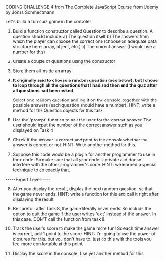 CODING CHALLENGE 4 from The Complete JavaScript Course from Udemy by Jonas Schmedtmann

  Let's build a fun quiz game in the console!

  1. Build a function constructor called Question to describe a question. A question
     should include:
    a) The question itself
    b) The answers from which the player can choose the correct one (choose an adequate
       data structure here: array, object, etc.)
    c) The correct answer (I would use a number for this)

  2. Create a couple of questions using the constructor

  3. Store them all inside an array

  4. **It originally said to choose a random question (see below), but I chose to loop through all the questions that I had and then end the quiz after all questions had been asked**
     

     Select one random question and log it on the console, together with the possible
     answers (each question should have a number). HINT: write a method for the Question
     objects for this task

  5. Use the 'prompt' function to ask the user for the correct answer. The user should 
     input the number of the correct answer such as you displayed on Task 4

  6. Check if the answer is correct and print to the console whether the answer is correct
     or not. HINT: Write another method for this.

  7. Suppose this code would be a plugin for another programmer to use in their code. So
     make sure that all your code is private and doesn't interfere with the other 
     programmer's code. HINT: we learned a special technique to do exactly that.


  -----Expert Level-----

  8. After you display the result, display the next random question, so that the game
     never ends. HINT: write a function for this and call it right after displaying
     the result

  9. Be careful: after Task 8, the game literally never ends. So include the option to 
     quit the game if the user writes 'exit' instead of the answer. In this case, DON'T
     call the function from task 8.

  10. Track the user's score to make the game more fun! So each time answer is correct, 
      add 1 point to the score. HINT: I'm going to use the power of closures for this,
      but you don't have to, just do this with the tools you feel more comfortable at 
      this point.

  11. Display the score in the console. Use yet another method for this.
